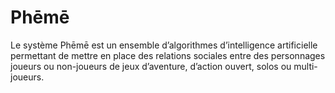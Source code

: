 # Phēmē

Le système Phēmē est un ensemble d’algorithmes d’intelligence artificielle permettant de mettre en place des relations sociales entre des personnages joueurs ou non-joueurs de jeux d’aventure, d’action ouvert, solos ou multi-joueurs.
